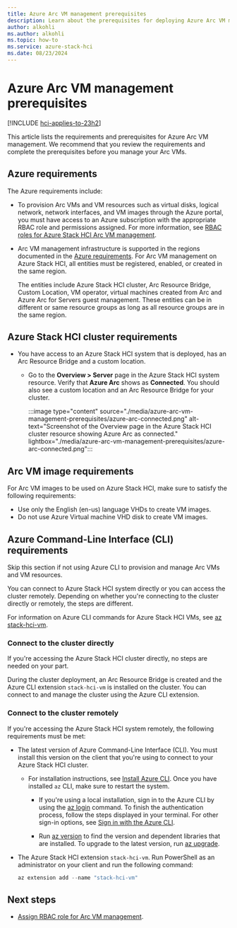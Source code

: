 ```yaml
---
title: Azure Arc VM management prerequisites
description: Learn about the prerequisites for deploying Azure Arc VM management.
author: alkohli
ms.author: alkohli
ms.topic: how-to
ms.service: azure-stack-hci
ms.date: 08/23/2024
---
```


# Azure Arc VM management prerequisites

[!INCLUDE [hci-applies-to-23h2](../../includes/hci-applies-to-23h2.md)]

This article lists the requirements and prerequisites for Azure Arc VM management. We recommend that you review the requirements and complete the prerequisites before you manage your Arc VMs. 

## Azure requirements

The Azure requirements include:

- To provision Arc VMs and VM resources such as virtual disks, logical network, network interfaces, and VM images through the Azure portal, you must have access to an Azure subscription with the appropriate RBAC role and permissions assigned. For more information, see [RBAC roles for Azure Stack HCI Arc VM management](./assign-vm-rbac-roles.md#about-builtin-rbac-roles).

- Arc VM management infrastructure is supported in the regions documented in the [Azure requirements](../concepts//system-requirements-23h2.md#azure-requirements). For Arc VM management on Azure Stack HCI, all entities must be registered, enabled, or created in the same region.

  The entities include Azure Stack HCI cluster, Arc Resource Bridge, Custom Location, VM operator, virtual machines created from Arc and Azure Arc for Servers guest management. These entities can be in different or same resource groups as long as all resource groups are in the same region.


## Azure Stack HCI cluster requirements

- You have access to an Azure Stack HCI system that is deployed, has an Arc Resource Bridge and a custom location.

  - Go to the **Overview > Server** page in the Azure Stack HCI system resource. Verify that **Azure Arc** shows as **Connected**. You should also see a custom location and an Arc Resource Bridge for your cluster.
    
       :::image type="content" source="./media/azure-arc-vm-management-prerequisites/azure-arc-connected.png" alt-text="Screenshot of the Overview page in the Azure Stack HCI cluster resource showing Azure Arc as connected." lightbox="./media/azure-arc-vm-management-prerequisites/azure-arc-connected.png":::

## Arc VM image requirements

For Arc VM images to be used on Azure Stack HCI, make sure to satisfy the following requirements:

- Use only the English (en-us) language VHDs to create VM images.
- Do not use Azure Virtual machine VHD disk to create VM images.

## Azure Command-Line Interface (CLI) requirements

Skip this section if not using Azure CLI to provision and manage Arc VMs and VM resources.

You can connect to Azure Stack HCI system directly or you can access the cluster remotely. Depending on whether you're connecting to the cluster directly or remotely, the steps are different.

For information on Azure CLI commands for Azure Stack HCI VMs, see [az stack-hci-vm](/cli/azure/stack-hci-vm).

### Connect to the cluster directly

If you're accessing the Azure Stack HCI cluster directly, no steps are needed on your part.

During the cluster deployment, an Arc Resource Bridge is created and the Azure CLI extension `stack-hci-vm` is installed on the cluster. You can connect to and manage the cluster using the Azure CLI extension.

### Connect to the cluster remotely

If you're accessing the Azure Stack HCI system remotely, the following requirements must be met:
 
- The latest version of Azure Command-Line Interface (CLI). You must install this version on the client that you're using to connect to your Azure Stack HCI cluster.

  - For installation instructions, see [Install Azure CLI](/cli/azure/install-azure-cli-windows). Once you have installed `az` CLI, make sure to restart the system.
  
    - If you're using a local installation, sign in to the Azure CLI by using the [az login](/cli/azure/reference-index#az-login) command. To finish the authentication process, follow the steps displayed in your terminal. For other sign-in options, see [Sign in with the Azure CLI](/cli/azure/authenticate-azure-cli).

    - Run [az version](/cli/azure/reference-index?#az-version) to find the version and dependent libraries that are installed. To upgrade to the latest version, run [az upgrade](/cli/azure/reference-index?#az-upgrade).

- The Azure Stack HCI extension `stack-hci-vm`. Run PowerShell as an administrator on your client and run the following command:

  ```PowerShell
  az extension add --name "stack-hci-vm"
  ```



## Next steps

- [Assign RBAC role for Arc VM management](./assign-vm-rbac-roles.md).
